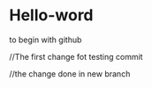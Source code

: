 # Hello-word
to begin with github

//The first change fot testing commit



//the change done in new branch

